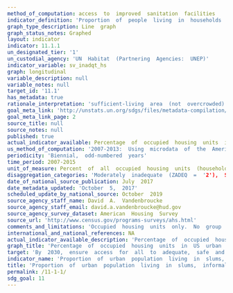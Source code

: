```yaml
---
method_of_computation: access  to  improved  sanitation  facilities
indicator_definition: 'Proportion  of  people  living  in  households  lacking  at  least  one  of  the  following  five  housing  conditions:  access  to  improved  water'
graph_type_description: Line  graph
graph_status_notes: Graphed
layout: indicator
indicator: 11.1.1
un_designated_tier: '1'
un_custodial_agency: 'UN  Habitat  (Partnering  Agencies:  UNEP)'
indicator_variable: sv_inadqt_hs
graph: longitudinal
variable_description: null
variable_notes: null
target_id: '11.1'
has_metadata: true
rationale_interpretation: 'sufficient-living  area  (not  overcrowded)'
goal_meta_link: 'http://unstats.un.org/sdgs/files/metadata-compilation/Metadata-Goal-11.pdf'
goal_meta_link_page: 2
source_title: null
source_notes: null
published: true
actual_indicator_available: Percentage  of  occupied  housing  units  in  urban  areas  that  are  inadequate
us_method_of_computation: '2007-2013:  Using  microdata  of  the  American  Housing  Survey  national  public  use  files.  Tabulate  ZADEQ  (recoded  adequacy  of  housing,  values  '2'  and  '3')  for  occupied  units  (STATUS='1')  in  urban  areas  (METRO3  IN['1','2','4','9']),  weighted  by  WGT90GEO.  Percent  of  all  occupied  in  urban  areas.  See  AHS  codebook  for  full  description  of  variables:  http://www.census.gov/programs-surveys/ahs/tech-documentation/codebooks/ahs-codebook.html    2015  and  later:  Using  internal  use  file  of  the  American  Housing  Survey.  Tabulate  ADEQUACY  (recoded  adequacy  of  housing,  values  '2'  and  '3')  for  occupied  units  (INTSTATUS='1')  in  urban  areas  (URBAN_2010  IN('1','2')).  See  online  codebook  at  https://www.census.gov/data-tools/demo/codebook/ahs/ahsdict.html.'
periodicity: 'Biennial,  odd-numbered  years'
time_period: 2007-2015
unit_of_measure: Percent  of  all  occupied  housing  units  (households)
disaggregation_categories: 'Moderately  inadequate  (ZADEQ  =  '2'),  Severely  inadequate  (ZADEQ='3');  For  2015  and  later,  variable  name  is  ADEQUACY,  but  coding  is  the  same.'
date_of_national_source_publication: July  2017
date_metadata_updated: 'October  5,  2017'
scheduled_update_by_national_source: October  2019
source_agency_staff_name: David  A.  Vandenbroucke
source_agency_staff_email: david.a.vandenbroucke@hud.gov
source_agency_survey_dataset: American  Housing  Survey
source_url: 'http://www.census.gov/programs-surveys/ahs.html'
comments_and_limitations: 'Occupied  housing  units  only.  No  group  quarters  or  homeless.  Slums  and  informal  housing  are  not  defined.'
international_and_national_references: NA
actual_indicator_available_description: 'Percentage  of  occupied  housing  units  in  urban  areas  that  are  moderately  inadequate,  severely  inadequate,  and  all  inadequate.'
graph_title: 'Percentage  of  occupied  housing  units  in  US  urban  areas  that  are  severely  inadequate  '
target: 'By  2030,  ensure  access  for  all  to  adequate,  safe  and  affordable  housing  and  basic  services  and  upgrade  slums.'
indicator_name: 'Proportion  of  urban  population  living  in  slums,  informal  settlements,  or  inadequate  housing'
title: 'Proportion  of  urban  population  living  in  slums,  informal  settlements,  or  inadequate  housing'
permalink: /11-1-1/
sdg_goal: 11
---
```


